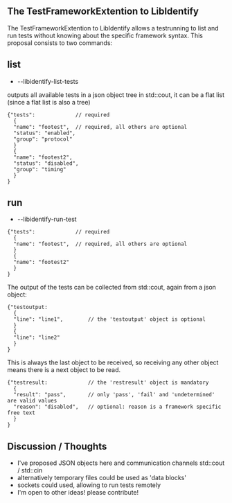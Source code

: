 The TestFrameworkExtention to LibIdentify
-----------------------------------------

The TestFrameworkExtention to LibIdentify allows a testrunning to list and run tests without knowing about the specific framework syntax.
This proposal consists to two commands:

list
----

- --libidentify-list-tests

outputs all available tests in a json object tree in std::cout, it can be a flat list (since a flat list is also a tree)
```
{"tests":             // required
  {
  "name": "footest",  // required, all others are optional
  "status": "enabled",
  "group": "protocol"
  }
  {
  "name": "footest2",
  "status": "disabled",
  "group": "timing"
  }
}
```

run
---

- --libidentify-run-test <json-data>

```
{"tests":             // required
  {
  "name": "footest",  // required, all others are optional
  }
  {
  "name": "footest2"
  }
}
```

The output of the tests can be collected from std::cout, again from a json object:

```
{"testoutput:         
  {
  "line": "line1",        // the 'testoutput' object is optional
  }
  {
  "line": "line2"
  }
}
```

This is always the last object to be received, so receiving any other object means there is a next object to be read.
```
{"testresult:             // the 'restresult' object is mandatory
  {
  "result": "pass",       // only 'pass', 'fail' and 'undetermined' are valid values
  "reason": "disabled",   // optional: reason is a framework specific free text 
  }
}
```

Discussion / Thoughts
---------------------

- I've proposed JSON objects here and communication channels std::cout / std::cin
- alternatively temporary files could be used as 'data blocks'
- sockets could used, allowing to run tests remotely
- I'm open to other ideas! please contribute!



